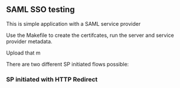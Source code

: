 ## SAML SSO testing

This is simple application with a SAML service provider


Use the Makefile to create the certifcates, run the server and service provider metadata.

Upload that m


There are two different SP initiated flows possible:

### SP initiated with HTTP Redirect


